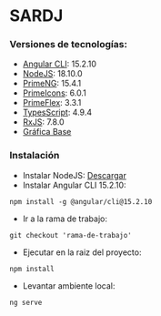 # SARDJ

### Versiones de tecnologías:

- [Angular CLI](https://angular.io/cli): 15.2.10
- [NodeJS](https://nodejs.org/download/release/v18.10.0/): 18.10.0
- [PrimeNG](https://www.primefaces.org/primeng-v15-lts/installation): 15.4.1
- [PrimeIcons](https://www.primefaces.org/primeng-v14-lts/#/icons): 6.0.1
- [PrimeFlex](https://primeflex.org/): 3.3.1
- [TypesScript](https://www.typescriptlang.org/): 4.9.4
- [RxJS](https://rxjs.dev/): 7.8.0
- [Gráfica Base](https://www.gob.mx/guias/grafica/)

### Instalación

- Instalar NodeJS: [Descargar](https://nodejs.org/download/release/v18.10.0/)
- Instalar Angular CLI 15.2.10:

```console
npm install -g @angular/cli@15.2.10
```

- Ir a la rama de trabajo:

```console
git checkout 'rama-de-trabajo'
```

- Ejecutar en la raiz del proyecto:

```console
npm install
```

- Levantar ambiente local:

```console
ng serve
```
